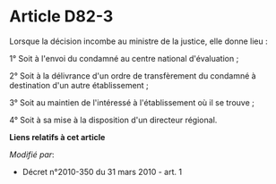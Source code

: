 # Article D82-3

Lorsque la décision incombe au ministre de la justice, elle donne lieu :

1° Soit à l'envoi du condamné au centre national d'évaluation ;

2° Soit à la délivrance d'un ordre de transfèrement du condamné à destination d'un autre établissement ;

3° Soit au maintien de l'intéressé à l'établissement où il se trouve ;

4° Soit à sa mise à la disposition d'un directeur régional.

**Liens relatifs à cet article**

_Modifié par_:

  - Décret n°2010-350 du 31 mars 2010 - art. 1
